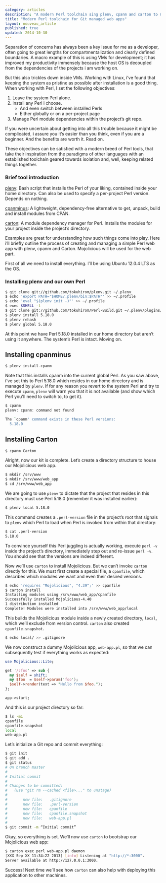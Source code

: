 ```yaml
---
category: articles
description: "A modern Perl toolchain sing plenv, cpanm and carton to manage and deploy Perl web apps, version controlled with Git."
title: "Modern Perl toolchain for Git managed web apps"
layout: nouveau_article
published: true
updated: 2014-10-30
---
```


Separation of concerns has always been a key issue for me as a developer, often going to great lengths for compartmentalization and clearly defined boundaries. A macro example of this is using VMs for development; it has improved my productivity immensely because the host OS is decoupled from the dependencies of the projects i am working on.

But this also trickles down inside VMs. Working with Linux, i’ve found that keeping the system as pristine as possible after installation is a good thing. When working with Perl, I set the following objectives:

1. Leave the system Perl alone.
2. Install any Perl i choose.
    - And even switch between installed Perls
    - Either globally or on a per-project page
3. Manage Perl module dependencies within the project’s git repo.

If you were uncertain about getting into all this trouble because it might be complicated, i assure you it’s easier than you think, even if you are a beginner. And the benefits are worth it. Read on.

These objectives can be satisfied with a modern breed of Perl tools, that take their inspiration from the paradigms of other languages with an established toolchain geared towards isolation and, well, keeping related things together.

### Brief tool introduction

[plenv](https://github.com/tokuhirom/plenv): Bash script that installs the Perl of your liking, contained inside your home directory. Can also be used to specify a per-project Perl version. Depends on nothing.

[cpanminus](https://github.com/miyagawa/cpanminus): A lightweight, dependency-free alternative to get, unpack, build and install  modules from CPAN.

[carton](https://github.com/miyagawa/carton/): A module dependency manager for Perl. Installs the modules for your project inside the project’s directory.


Examples are great for understanding how such things come into play. Here i’ll briefly  outline the process of creating and managing a simple Perl web app with plenv, cpanm and Carton. Mojolicious will be used for the web part.

First of all we need to install everything. I’ll be using Ubuntu 12.0.4 LTS as the OS.

### Installing plenv and our own Perl

```bash
$ git clone git://github.com/tokuhirom/plenv.git ~/.plenv
$ echo 'export PATH="$HOME/.plenv/bin:$PATH"' >> ~/.profile
$ echo 'eval "$(plenv init -)"' >> ~/.profile
$ exec $SHELL -l
$ git clone git://github.com/tokuhirom/Perl-Build.git ~/.plenv/plugins/perl-build/
$ plenv install 5.18.0
$ plenv rehash
$ plenv global 5.18.0
```
At this point we have Perl 5.18.0 installed in our home directory but aren’t using it anywhere. The system’s Perl is intact. Moving on.

## Installing cpanminus
```bash
$ plenv install-cpanm
```
Note that this installs cpanm into the current global Perl. As you saw above, i've set this to Perl 5.18.0 which resides in our home directory and is managed by `plenv`. If for any reason you revert to the system Perl and try to execute `cpanm`, `plenv` will warn you that it is not available (and show which Perl you'll need to switch to, to get it).

```bash
$ cpanm
plenv: cpanm: command not found

The `cpanm' command exists in these Perl versions:
  5.18.0
```

## Installing Carton
```bash
$ cpanm Carton
```


Alright, now our kit is complete. Let’s create a directory structure to house our Mojolicious web app.

```bash
$ mkdir /srv/www
$ mkdir /srv/www/web_app
$ cd /srv/www/web_app
```

We are going to use `plenv` to dictate that the project that resides in this directory must use Perl 5.18.0 (remember it was installed earlier):

```bash
$ plenv local 5.18.0
```

This command creates a `.perl-version` file in the project’s root that signals to `plenv` which Perl to load when Perl is invoked from within that directory:

```bash
$ cat .perl-version
5.18.0
```

To convince yourself this Perl juggling is actually working, execute `perl -v` inside the project’s directory, immediately step out and re-issue `perl -v`. You should see that the versions are indeed different.

Now we’ll use `carton` to install Mojolicious. But we can’t invoke `carton` directly for this. We must first create a special file, a `cpanfile`, which describes which modules we want and even their desired versions.

```bash
$ echo 'requires "Mojolicious", "4.39";' >> cpanfile
$ carton install
Installing modules using /srv/www/web_app/cpanfile
Successfully installed Mojolicious-4.40
1 distribution installed
Complete! Modules were installed into /srv/www/web_app/local
```


This builds the Mojolicious module inside a newly created directory, `local`, which we’ll exclude from version control. `carton` also created `cpanfile.snapshot`.

```bash
$ echo local/ >> .gitignore
```

We now construct a dummy Mojolicious app, `web-app.pl`, so that we can subsequently test if everything works as expected:

```perl
use Mojolicious::Lite;

get '/:foo' => sub {
  my $self = shift;
  my $foo  = $self->param('foo');
  $self->render(text => "Hello from $foo.");
};

app->start;
```

And this is our project directory so far:

```bash
$ ls -m1
cpanfile
cpanfile.snapshot
local
web-app.pl
```

Let’s initialize a Git repo and commit everything:

```bash
$ git init
$ git add .
$ git status
# On branch master
#
# Initial commit
#
# Changes to be committed:
#   (use "git rm --cached <file>..." to unstage)
#
#       new file:   .gitignore
#       new file:   .perl-version
#       new file:   cpanfile
#       new file:   cpanfile.snapshot
#       new file:   web-app.pl
#
$ git commit -m “Initial commit”
```

Okay, so everything is set. We’ll now use `carton` to bootstrap our Mojolicious web app:

```bash
$ carton exec perl web-app.pl daemon
[XXX Sep XX 11:34:22 2013] [info] Listening at "http://*:3000".
Server available at http://127.0.0.1:3000.
```

Success! Next time we’ll see how `carton` can also help with deploying this application to other machines.
